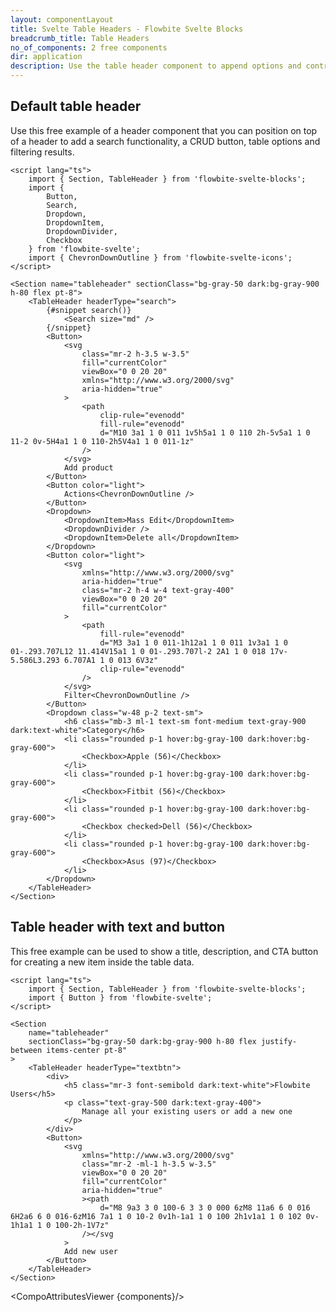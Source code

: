 ```yaml
---
layout: componentLayout
title: Svelte Table Headers - Flowbite Svelte Blocks
breadcrumb_title: Table Headers
no_of_components: 2 free components
dir: application
description: Use the table header component to append options and controls on top of a table component to indicate titles, filters, sorting elements, and other settings.
---
```


<script>
  import { TableProp, TableDefaultRow, CompoAttributesViewer } from '../utils'
  const components = 'TableHeader, Section'
</script>

## Default table header

Use this free example of a header component that you can position on top of a header to add a search functionality, a CRUD button, table options and filtering results.

```svelte example
<script lang="ts">
	import { Section, TableHeader } from 'flowbite-svelte-blocks';
	import {
		Button,
		Search,
		Dropdown,
		DropdownItem,
		DropdownDivider,
		Checkbox
	} from 'flowbite-svelte';
	import { ChevronDownOutline } from 'flowbite-svelte-icons';
</script>

<Section name="tableheader" sectionClass="bg-gray-50 dark:bg-gray-900 h-80 flex pt-8">
	<TableHeader headerType="search">
		{#snippet search()}
			<Search size="md" />
		{/snippet}
		<Button>
			<svg
				class="mr-2 h-3.5 w-3.5"
				fill="currentColor"
				viewBox="0 0 20 20"
				xmlns="http://www.w3.org/2000/svg"
				aria-hidden="true"
			>
				<path
					clip-rule="evenodd"
					fill-rule="evenodd"
					d="M10 3a1 1 0 011 1v5h5a1 1 0 110 2h-5v5a1 1 0 11-2 0v-5H4a1 1 0 110-2h5V4a1 1 0 011-1z"
				/>
			</svg>
			Add product
		</Button>
		<Button color="light">
			Actions<ChevronDownOutline />
		</Button>
		<Dropdown>
			<DropdownItem>Mass Edit</DropdownItem>
			<DropdownDivider />
			<DropdownItem>Delete all</DropdownItem>
		</Dropdown>
		<Button color="light">
			<svg
				xmlns="http://www.w3.org/2000/svg"
				aria-hidden="true"
				class="mr-2 h-4 w-4 text-gray-400"
				viewBox="0 0 20 20"
				fill="currentColor"
			>
				<path
					fill-rule="evenodd"
					d="M3 3a1 1 0 011-1h12a1 1 0 011 1v3a1 1 0 01-.293.707L12 11.414V15a1 1 0 01-.293.707l-2 2A1 1 0 018 17v-5.586L3.293 6.707A1 1 0 013 6V3z"
					clip-rule="evenodd"
				/>
			</svg>
			Filter<ChevronDownOutline />
		</Button>
		<Dropdown class="w-48 p-2 text-sm">
			<h6 class="mb-3 ml-1 text-sm font-medium text-gray-900 dark:text-white">Category</h6>
			<li class="rounded p-1 hover:bg-gray-100 dark:hover:bg-gray-600">
				<Checkbox>Apple (56)</Checkbox>
			</li>
			<li class="rounded p-1 hover:bg-gray-100 dark:hover:bg-gray-600">
				<Checkbox>Fitbit (56)</Checkbox>
			</li>
			<li class="rounded p-1 hover:bg-gray-100 dark:hover:bg-gray-600">
				<Checkbox checked>Dell (56)</Checkbox>
			</li>
			<li class="rounded p-1 hover:bg-gray-100 dark:hover:bg-gray-600">
				<Checkbox>Asus (97)</Checkbox>
			</li>
		</Dropdown>
	</TableHeader>
</Section>
```

## Table header with text and button

This free example can be used to show a title, description, and CTA button for creating a new item inside the table data.

```svelte example
<script lang="ts">
	import { Section, TableHeader } from 'flowbite-svelte-blocks';
	import { Button } from 'flowbite-svelte';
</script>

<Section
	name="tableheader"
	sectionClass="bg-gray-50 dark:bg-gray-900 h-80 flex justify-between items-center pt-8"
>
	<TableHeader headerType="textbtn">
		<div>
			<h5 class="mr-3 font-semibold dark:text-white">Flowbite Users</h5>
			<p class="text-gray-500 dark:text-gray-400">
				Manage all your existing users or add a new one
			</p>
		</div>
		<Button>
			<svg
				xmlns="http://www.w3.org/2000/svg"
				class="mr-2 -ml-1 h-3.5 w-3.5"
				viewBox="0 0 20 20"
				fill="currentColor"
				aria-hidden="true"
				><path
					d="M8 9a3 3 0 100-6 3 3 0 000 6zM8 11a6 6 0 016 6H2a6 6 0 016-6zM16 7a1 1 0 10-2 0v1h-1a1 1 0 100 2h1v1a1 1 0 102 0v-1h1a1 1 0 100-2h-1V7z"
				/></svg
			>
			Add new user
		</Button>
	</TableHeader>
</Section>
```

<CompoAttributesViewer {components}/>
